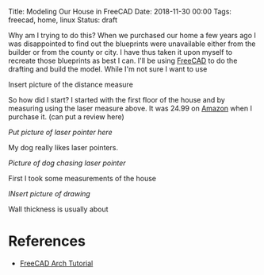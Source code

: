 Title: Modeling Our House in FreeCAD
Date: 2018-11-30 00:00
Tags:  freecad, home, linux
Status: draft


Why am I trying to do this?  When we purchased our home a few years ago I was disappointed to find out the blueprints were unavailable either from the builder or from the county or city.  I have thus taken it upon myself to recreate those blueprints as best I can.  I'll be using [FreeCAD](freecadweb.org) to do the drafting and build the model.  While I'm not sure I want to use 

Insert picture of the distance measure

So how did I start?  I started with the first floor of the house and by measuring using the laser measure above.  It was 24.99 on [Amazon](https://www.amazon.com/gp/product/B0762HKBPC/ref=oh_aui_detailpage_o00_s00?ie=UTF8&psc=1) when I purchase it.  (can put a review here)

*Put picture of laser pointer here*

My dog really likes laser pointers.

*Picture of dog chasing laser pointer*


First I took some measurements of the house

*INsert picture of drawing*

Wall thickness is usually about 

# References
* [FreeCAD Arch Tutorial](https://www.freecadweb.org/wiki/Arch_tutorial)
